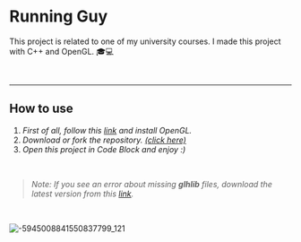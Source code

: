 # Running Guy

This project is related to one of my university courses. I made this project with C++ and OpenGL. 🎓💻

<br>
<hr>

## How to use
1. *First of all, follow this <a href="https://medium.com/swlh/setting-opengl-for-windows-d0b45062caf">link</a> and install OpenGL.*
2. *Download or fork the repository. <a href="https://github.com/mahdi-rezae/opengl-running-guy.git">(click here)</a>*
3. *Open this project in Code Block and enjoy :)*

<br>

> *Note: If you see an error about missing **glhlib** files, download the latest version from this <a href="https://sourceforge.net/projects/glhlib/files/">link</a>.*

<br>

![-5945008841550837799_121](https://user-images.githubusercontent.com/81674193/229600258-18912c32-1890-42f2-805d-da48bc7b5822.jpg)
